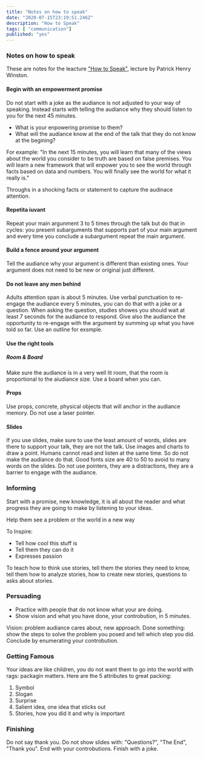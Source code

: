 ```yaml
---
title: "Notes on how to speak"
date: "2020-07-15T23:19:51.246Z"
description: "How to Speak"
tags: [ "communication"]
published: "yes"
---
```

### Notes on how to speak

These are notes for the leacture ["How to Speak"](https://www.youtube.com/watch?v=Unzc731iCUY), lecture by Patrick Henry Winston.

#### Begin with an empowerment promise

Do not start with a joke as the audiance is not adjusted to your way of speaking. Instead starts with telling the audiance why they should listen to you for the next 45 minutes.

* What is your enpowering promise to them?
* What will the audiance know at the end of the talk that they do not know at the begining?

For example: "In the next 15 minutes, you will learn that many of the views about the world you consider to be truth are based on false premises. You will learn a new framework that will enpower you to see the world through facts based on data and numbers. You will finally see the world for what it really is."

Throughs in a shocking facts or statement to capture the audinace attention.

#### Repetita iuvant

Repeat your main argunment 3 to 5 times through the talk but do that in cycles: you present subarguments that supports part of your main argument and every time you conclude a subargument repeat the main argument.

#### Build a fence around your argument

Tell the audiance why your argument is different than existing ones. Your argument does not need to be new or original just different.

#### Do not leave any men behind

Adults attention span is about 5 minutes. Use verbal punctuation to re-engage the audiance every 5 minutes, you can do that with a joke or a question. When asking the question, studies showes you should wait at least 7 seconds for the audiance to respond.
Give also the audiance the opportunity to re-engage with the argument by summing up what you have told so far. Use an outline for exsmple.

#### Use the right tools

##### Room & Board
Make sure the audiance is in a very well lit room, that the room is proportional to the aiudiance size.
Use a board when you can.

#### Props
Use props, concrete, physical objects that will anchor in the audiance memory.
Do not use a laser pointer.

#### Slides
If you use slides, make sure to use the least amount of words, slides are there to support your talk, they are not the talk. Use images and charts to draw a point.
Humans cannot read and listen at the same time. So do not make the audiance do that.
Good fonts size are 40 to 50 to avoid to many words on the slides.
Do not use pointers, they are a distractions, they are a barrier to engage with the audiance.

### Informing

Start with a promise, new knowledge, it is all about the reader and what progress they are going to make by listening to your ideas.

Help them see a problem or the world in a new way

To Inspire:

* Tell how cool this stuff is
* Tell them they can do it
* Expresses passion

To teach how to think use stories, tell them the stories they need to know, tell them how to analyze stories, how to create new stories, questions to asks about stories.

### Persuading

* Practice with people that do not know what your are doing.
* Show vision and what you have done, your controbution, in 5 minutes.

Vision: problem audiance cares about, new approach.
Done something: show the steps to solve the problem you posed and tell which step you did.
Conclude by enumerating your controbution.

### Getting Famous

Your ideas are like children, you do not want them to go into the world with rags: packagin matters.
Here are the 5 attributes to great packing:

1. Symbol
2. Slogan
3. Surprise
4. Salient idea, one idea that sticks out
5. Stories, how you did it and why is important

### Finishing

Do not say thank you.
Do not show slides with: "Questions?", "The End", "Thank you".
End with your controbutions.
Finish with a joke.


